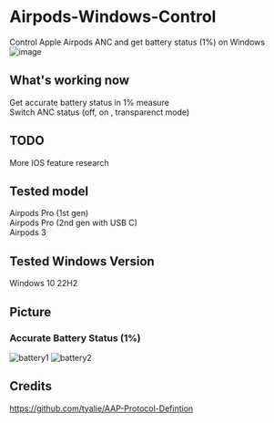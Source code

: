 # Airpods-Windows-Control
Control Apple Airpods ANC and get battery status (1%) on Windows
![image](https://github.com/bho3538/Airpods-Windows-Control/assets/12496720/245ad7c5-6c32-4064-80ec-c263eb938378)


## What's working now
Get accurate battery status in 1% measure\
Switch ANC status (off, on , transparenct mode)

## TODO
More IOS feature research

## Tested model
Airpods Pro (1st gen)\
Airpods Pro (2nd gen with USB C)\
Airpods 3

## Tested Windows Version
Windows 10 22H2

## Picture
### Accurate Battery Status (1%)
![battery1](https://github.com/bho3538/Airpod-Windows-Control/assets/12496720/515f07e4-9778-4a4d-8d19-94271d9421d4)
![battery2](https://github.com/bho3538/Airpod-Windows-Control/assets/12496720/93f0527f-5835-4dc8-9556-a56f2cb8f011)

## Credits
https://github.com/tyalie/AAP-Protocol-Defintion
